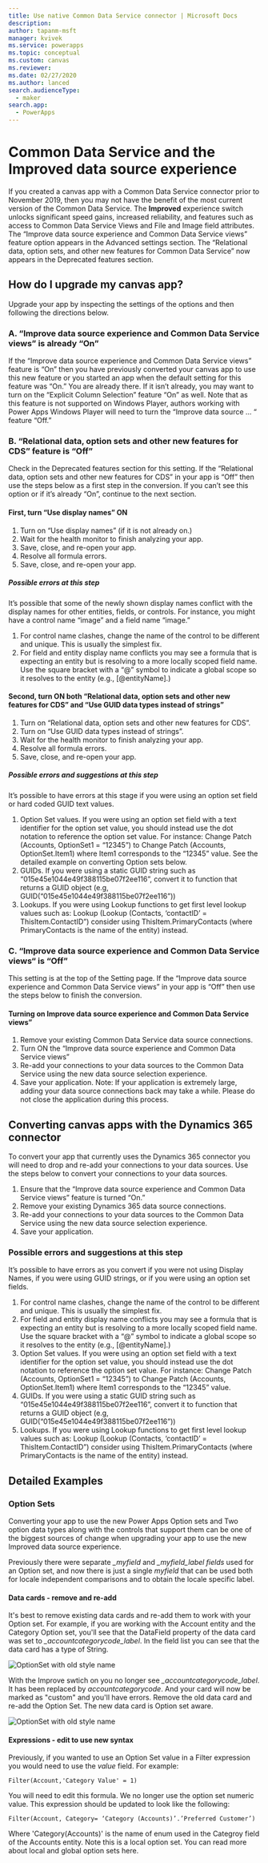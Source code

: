 ```yaml
---
title: Use native Common Data Service connector | Microsoft Docs
description: 
author: tapanm-msft
manager: kvivek
ms.service: powerapps
ms.topic: conceptual
ms.custom: canvas
ms.reviewer: 
ms.date: 02/27/2020
ms.author: lanced
search.audienceType: 
  - maker
search.app: 
  - PowerApps
---
```

# Common Data Service and the Improved data source experience

If you created a canvas app with a Common Data Service connector prior to November 2019, then you may not have the benefit of the most current version of the Common Data Service.  The **Improved** experience switch unlocks significant speed gains, increased reliability, and features such as access to Common Data Service Views and File and Image field attributes. 
The “Improve data source experience and Common Data Service views” feature option appears in the Advanced settings section.   The “Relational data, option sets, and other new features for Common Data Service” now appears in the Deprecated features section.
## How do I upgrade my canvas app?
Upgrade your app by inspecting the settings of the options and then following the directions below.
### A.	“Improve data source experience and Common Data Service views” is already “On”
If the “Improve data source experience and Common Data Service views” feature is “On” then you have previously converted your canvas app to use this new feature or you started an app when the default setting for this feature was “On.”  You are already there.  If it isn’t already, you may want to turn on the “Explicit Column Selection” feature “On” as well.
Note that as this feature is not supported on Windows Player, authors working with Power Apps Windows Player will need to turn the “Improve data source … “ feature “Off.”
### B.	“Relational data, option sets and other new features for CDS” feature is “Off”
Check in the Deprecated features section for this setting.  If the “Relational data, option sets and other new features for CDS” in your app is “Off” then use the steps below as a first step in the conversion.  If you can’t see this option or if it’s already “On”, continue to the next section.
#### First, turn “Use display names” ON
1.	Turn on “Use display names” (if it is not already on.)
2.	Wait for the health monitor to finish analyzing your app.
3.	Save, close, and re-open your app.
4.	Resolve all formula errors.
5.	Save, close, and re-open your app.

##### Possible errors at this step
It’s possible that some of the newly shown display names conflict with the display names for other entities, fields, or controls.  For instance, you might have a control name “image” and a field name “image.”  
1.	For control name clashes, change the name of the control to be different and unique.  This is usually the simplest fix. 
2.	For field and entity display name conflicts you may see a formula that is expecting an entity but is resolving to a more locally scoped field name. Use the square bracket with a “@” symbol to indicate a global scope so it resolves to the entity (e.g., [@entityName].)
#### Second, turn ON both “Relational data, option sets and other new features for CDS” and “Use GUID data types instead of strings”
1.	Turn on “Relational data, option sets and other new features for CDS”.
2.	Turn on “Use GUID data types instead of strings”.
3.	Wait for the health monitor to finish analyzing your app.
4.	Resolve all formula errors.
5.	Save, close, and re-open your app.  

##### Possible errors and suggestions at this step
It’s possible to have errors at this stage if you were using an option set field or hard coded GUID text values.  
1.	Option Set values.  If you were using an option set field with a text identifier for the option set value, you should instead use the dot notation to reference the option set value. For instance:  Change Patch (Accounts, OptionSet1 = “12345”) to Change Patch (Accounts, OptionSet.Item1) where Item1 corresponds to the “12345” value.  See the detailed example on converting Option sets below.
2.	GUIDs.  If you were using a static GUID string such as “015e45e1044e49f388115be07f2ee116”, convert it to function that returns a GUID object (e.g, GUID(“015e45e1044e49f388115be07f2ee116”)) 
3.	Lookups.  If you were using Lookup functions to get first level lookup values such as: Lookup (Lookup (Contacts, ‘contactID’ = ThisItem.ContactID”) consider using ThisItem.PrimaryContacts (where PrimaryContacts is the name of the entity) instead.  
   
### C.	“Improve data source experience and Common Data Service views“ is “Off”

This setting is at the top of the Setting page.  If the “Improve data source experience and Common Data Service views” in your app is “Off” then use the steps below to finish the conversion.
#### Turning on Improve data source experience and Common Data Service views” 
1.	Remove your existing Common Data Service data source connections. 
2.	Turn ON the “Improve data source experience and Common Data Service views” 
3.	Re-add your connections to your data sources to the Common Data Service using the new data source selection experience. 
4.	Save your application. 
Note:  If your application is extremely large, adding your data source connections back may take a while.  Please do not close the application during this process.

## Converting canvas apps with the Dynamics 365 connector
To convert your app that currently uses the Dynamics 365 connector you will need to drop and re-add your connections to your data sources.  Use the steps below to convert your connections to your data sources.
1.	Ensure that the “Improve data source experience and Common Data Service views” feature is turned “On.”
2.	Remove your existing Dynamics 365 data source connections.
3.	Re-add your connections to your data sources to the Common Data Service using the new data source selection experience.
4.	Save your application.


### Possible errors and suggestions at this step
It’s possible to have errors as you convert if you were not using Display Names, if you were using GUID strings, or if you were using an option set fields. 
1.	For control name clashes, change the name of the control to be different and unique.  This is usually the simplest fix. 
2.	For field and entity display name conflicts you may see a formula that is expecting an entity but is resolving to a more locally scoped field name. Use the square bracket with a “@” symbol to indicate a global scope so it resolves to the entity (e.g., [@entityName].)
3.	Option Set values.  If you were using an option set field with a text identifier for the option set value, you should instead use the dot notation to reference the option set value. For instance:  Change Patch (Accounts, OptionSet1 = “12345”) to Change Patch (Accounts, OptionSet.Item1) where Item1 corresponds to the “12345” value.
4.	GUIDs.  If you were using a static GUID string such as “015e45e1044e49f388115be07f2ee116”, convert it to function that returns a GUID object (e.g, GUID(“015e45e1044e49f388115be07f2ee116”)) 
5.	Lookups.  If you were using Lookup functions to get first level lookup values such as: Lookup (Lookup (Contacts, ‘contactID’ = ThisItem.ContactID”) consider using ThisItem.PrimaryContacts (where PrimaryContacts is the name of the entity) instead.  

## Detailed Examples

### Option Sets

Converting your app to use the new Power Apps Option sets and Two option data types along with the controls that support them can be one of the biggest sources of change when upgrading your app to use the new Improved data source experience.      

Previously there were separate *_myfield* and *_myfield_label fields* used for an Option set, and now there is just a single *myfield* that can be used both for locale independent comparisons and to obtain the locale specific label. 

#### Data cards - remove and re-add
It's best to remove existing data cards and re-add them to work with your Option set.  For example, if you are working with the Account entity and the Category Option set, you'll see that the DataField property of the data card was set to *_accountcategorycode_label*. In the field list you can see that the data card has a type of String.

![OptionSet with old style name](./media/use-native-cds-connector/OptionSet-with-old-style-name.png)

With the Improve swtich on you no longer see *_accountcategorycode_label*.  It has been replaced by *accountcategorycode*.  And your card will now be marked as "custom" and you'll have errors.  Remove the old data card and re-add the Option Set.  The new data card is Option set aware.

![OptionSet with old style name](./media/use-native-cds-connector/OptionSet-with-new-style-name.png)

#### Expressions - edit to use new syntax

Previously, if you wanted to use an Option Set value in a Filter expression you would need to use the *value* field.  For example:

```powerapps-dot
Filter(Account,'Category Value' = 1)
```
You will need to edit this formula.  We no longer use the option set numeric value.  This expression should be updated to look like the following:

```powerapps-dot
Filter(Account, Category= ‘Category (Accounts)’.’Preferred Customer’)
```
Where 'Category(Accounts)' is the name of enum used in the Categroy field of the Accounts entity. Note this is a local option set.  You can read more about local and global option sets here. 








